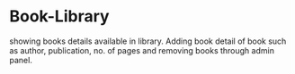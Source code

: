 # Book-Library
showing books details available in library. Adding book detail of book such as author, publication, no. of pages and removing books through admin panel. 

